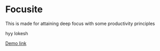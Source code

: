 # Focusite
This is made for attaining deep focus with some productivity principles

hyy lokesh

[Demo link](https://lokesh-04.github.io/Focusite/)
